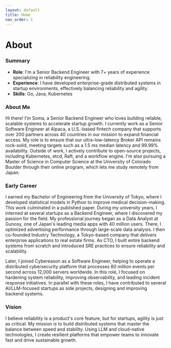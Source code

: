 ```yaml
---
layout: default
title: Home
nav_order: 1
---
```


# About

### Summary

- <strong>Role</strong>: I'm a Senior Backend Engineer with 7+ years of experience specializing in reliability engineering.
- <strong>Experience</strong>: I have developed enterprise-grade distributed systems in startup environments, effectively balancing reliability and agility.
- <strong>Skills</strong>: Go, Java, Kubernetes

### About Me

Hi there! I'm Soma, a Senior Backend Engineer who loves building reliable, scalable systems to accelerate startup growth. I currently work as a Senior Software Engineer at Alpaca, a U.S.-based fintech company that supports over 200 partners across 40 countries in our mission to expand financial access. My role is to ensure that our ultra-low-latency Broker API remains rock-solid, meeting targets such as a 1.5 ms median latency and 99.99% availability. Outside of work, I actively contribute to open-source projects, including Kubernetes, etcd, Raft, and a workflow engine. I'm also pursuing a Master of Science in Computer Science at the University of Colorado Boulder through their online program, which lets me study remotely from Japan.

### Early Career

I earned my Bachelor of Engineering from the University of Tokyo, where I developed statistical models in Python to improve medical decision-making. This work culminated in a published paper. During my university years, I interned at several startups as a Backend Engineer, where I discovered my passion for the field. 
My professional journey began as a Data Analyst at Gunosy, one of Japan's leading media apps with 40 million users. There, I optimized advertising performance through large-scale data analysis. I then co-founded Industry Technology, a Tokyo-based company that delivers enterprise applications to real estate firms. As CTO, I built entire backend systems from scratch and introduced SRE practices to ensure reliability and scalability.

Later, I joined Cybereason as a Software Engineer, helping to operate a distributed cybersecurity platform that processes 80 million events per second across 12,000 servers worldwide. In this role, I focused on hardening system reliability, improving observability, and leading incident response initiatives. In parallel with these roles, I have contributed to several AI/LLM-focused startups as side projects, designing and improving backend systems.

### Vision
  
I believe reliability is a product's core feature, but for startups, agility is just as critical. My mission is to build distributed systems that master the balance between speed and stability. Using LLM and cloud-native technologies, I create resilient platforms that empower teams to innovate fast and drive sustainable growth.
